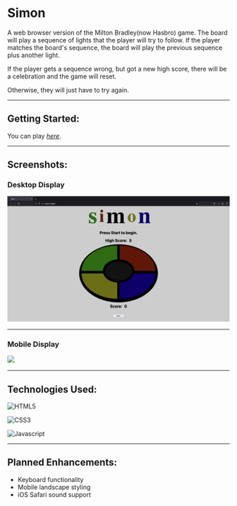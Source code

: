 
# Simon

A web browser version of the Milton Bradley(now Hasbro) game.  The board will play a sequence of lights that the player will try to follow.  If the player matches the board's sequence, the board will play the previous sequence plus another light.

If the player gets a sequence wrong, but got a new high score, there will be a celebration and the game will reset.

Otherwise, they will just have to try again.  

---

## Getting Started:

You can play [*here*](https://awatersny.github.io/simon/).

---
## Screenshots:

### Desktop Display
![Desktop Display](./screenshots/Desktop_Display.png)

---

### Mobile Display
<image src="./screenshots/Mobile-Display.jpg" width="200"/>

---

## Technologies Used:

![HTML5](	https://img.shields.io/badge/HTML5-E34F26?style=for-the-badge&logo=html5&logoColor=white)

![CSS3](https://img.shields.io/badge/CSS3-1572B6?style=for-the-badge&logo=css3&logoColor=white)

![Javascript](https://img.shields.io/badge/JavaScript-F7DF1E?style=for-the-badge&logo=javascript&logoColor=black)

---
## Planned Enhancements:

- Keyboard functionality
- Mobile landscape styling
- iOS Safari sound support